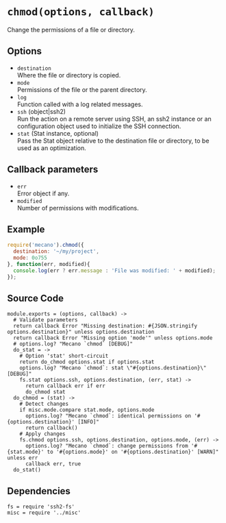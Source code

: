 
# `chmod(options, callback)`

Change the permissions of a file or directory.

## Options

*   `destination`   
    Where the file or directory is copied.   
*   `mode`   
    Permissions of the file or the parent directory.   
*   `log`   
    Function called with a log related messages.   
*   `ssh` (object|ssh2)   
    Run the action on a remote server using SSH, an ssh2 instance or an
    configuration object used to initialize the SSH connection.   
*   `stat` (Stat instance, optional)   
    Pass the Stat object relative to the destination file or directory, to be
    used as an optimization.   

## Callback parameters

*   `err`   
    Error object if any.   
*   `modified`   
    Number of permissions with modifications.   

## Example

```js
require('mecano').chmod({
  destination: '~/my/project',
  mode: 0o755
}, function(err, modified){
  console.log(err ? err.message : 'File was modified: ' + modified);
});
```

## Source Code

    module.exports = (options, callback) ->
      # Validate parameters
      return callback Error "Missing destination: #{JSON.stringify options.destination}" unless options.destination
      return callback Error "Missing option 'mode'" unless options.mode
      # options.log? "Mecano `chmod` [DEBUG]"
      do_stat = ->
        # Option 'stat' short-circuit
        return do_chmod options.stat if options.stat
        options.log? "Mecano `chmod`: stat \"#{options.destination}\" [DEBUG]"
        fs.stat options.ssh, options.destination, (err, stat) ->
          return callback err if err
          do_chmod stat
      do_chmod = (stat) ->
        # Detect changes
        if misc.mode.compare stat.mode, options.mode
          options.log? "Mecano `chmod`: identical permissions on '#{options.destination}' [INFO]"
          return callback()
        # Apply changes
        fs.chmod options.ssh, options.destination, options.mode, (err) ->
          options.log? "Mecano `chmod`: change permissions from '#{stat.mode}' to '#{options.mode}' on '#{options.destination}' [WARN]" unless err
          callback err, true
      do_stat()

## Dependencies

    fs = require 'ssh2-fs'
    misc = require '../misc'






